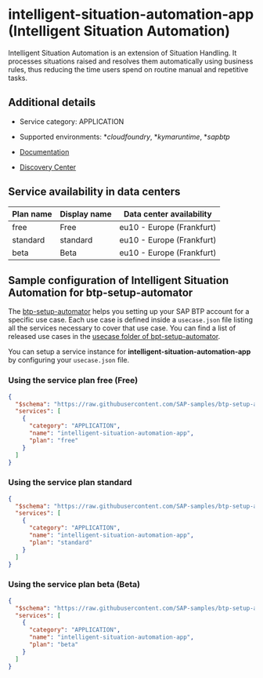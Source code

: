 # intelligent-situation-automation-app (Intelligent Situation Automation)

Intelligent Situation Automation is an extension of Situation Handling. It processes situations raised and resolves them automatically using business rules, thus reducing the time users spend on routine manual and repetitive tasks.

## Additional details
- Service category: APPLICATION
- Supported environments: **cloudfoundry*, **kymaruntime*, **sapbtp*

- [Documentation](https://help.sap.com/viewer/product/INTELLIGENT_SITUATION_AUT/1.0/en-US)
- [Discovery Center](https://discovery-center.cloud.sap/serviceCatalog/intelligent-situation-automation)

## Service availability in data centers

| Plan name | Display name | Data center availability  |
|------|----------------|---------------------------|
|  free  |  Free  | eu10 - Europe (Frankfurt)  |
|  standard  |  standard  | eu10 - Europe (Frankfurt)  |
|  beta  |  Beta  | eu10 - Europe (Frankfurt)  |

## Sample configuration of **Intelligent Situation Automation** for btp-setup-automator

The [btp-setup-automator](https://github.com/SAP-samples/btp-setup-automator) helps you setting up your SAP BTP account for a specific use case. Each use case is defined inside a `usecase.json` file listing all the services necessary to cover that use case. You can find a list of released use cases in the [usecase folder of bpt-setup-automator](https://github.com/SAP-samples/btp-setup-automator/tree/main/usecases).

You can setup a service instance for **intelligent-situation-automation-app** by configuring your `usecase.json` file.

### Using the service plan **free** (Free)

```json
{
  "$schema": "https://raw.githubusercontent.com/SAP-samples/btp-setup-automator/main/libs/btpsa-usecase.json",
  "services": [
    {
      "category": "APPLICATION",
      "name": "intelligent-situation-automation-app",
      "plan": "free"
    }
  ]
}
```

### Using the service plan **standard**

```json
{
  "$schema": "https://raw.githubusercontent.com/SAP-samples/btp-setup-automator/main/libs/btpsa-usecase.json",
  "services": [
    {
      "category": "APPLICATION",
      "name": "intelligent-situation-automation-app",
      "plan": "standard"
    }
  ]
}
```

### Using the service plan **beta** (Beta)

```json
{
  "$schema": "https://raw.githubusercontent.com/SAP-samples/btp-setup-automator/main/libs/btpsa-usecase.json",
  "services": [
    {
      "category": "APPLICATION",
      "name": "intelligent-situation-automation-app",
      "plan": "beta"
    }
  ]
}
```
